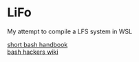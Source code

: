 # LiFo
My attempt to compile a LFS system in WSL

[short bash handbook](https://github.com/denysdovhan/bash-handbook)  
[bash hackers wiki](http://wiki.bash-hackers.org/)
